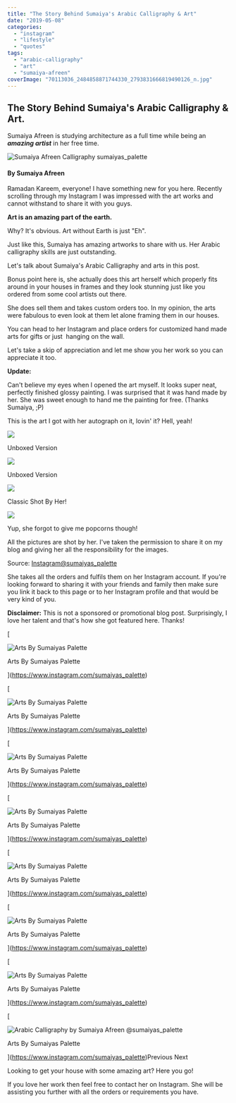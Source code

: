 ```yaml
---
title: "The Story Behind Sumaiya's Arabic Calligraphy & Art"
date: "2019-05-08"
categories: 
  - "instagram"
  - "lifestyle"
  - "quotes"
tags: 
  - "arabic-calligraphy"
  - "art"
  - "sumaiya-afreen"
coverImage: "70113036_2484858871744330_2793831666819490126_n.jpg"
---
```


## The Story Behind Sumaiya's Arabic Calligraphy & Art.

[](https://www.instagram.com/sumaiyas_palette/)

Sumaiya Afreen is studying architecture as a full time while being an **_amazing artist_** in her free time. 

![Sumaiya Afreen Calligraphy sumaiyas_palette](posts/2019/05/images/42491554_157737105170437_6330915608305074176_n.jpg)

#### By Sumaiya Afreen

Ramadan Kareem, everyone! I have something new for you here. Recently scrolling through my Instagram I was impressed with the art works and cannot withstand to share it with you guys. 

**Art is an amazing part of the earth.** 

Why? It's obvious. Art without Earth is just "Eh". 

Just like this, Sumaiya has amazing artworks to share with us. Her Arabic calligraphy skills are just outstanding. 

Let's talk about Sumaiya's Arabic Calligraphy and arts in this post.

Bonus point here is, she actually does this art herself which properly fits around in your houses in frames and they look stunning just like you ordered from some cool artists out there.

She does sell them and takes custom orders too. In my opinion, the arts were fabulous to even look at them let alone framing them in our houses.

You can head to her Instagram and place orders for customized hand made arts for gifts or just  hanging on the wall.

Let's take a skip of appreciation and let me show you her work so you can appreciate it too.

**Update:**

Can't believe my eyes when I opened the art myself. It looks super neat, perfectly finished glossy painting. I was surprised that it was hand made by her. She was sweet enough to hand me the painting for free. (Thanks Sumaiya, ;P) 

This is the art I got with her autograph on it, lovin' it? Hell, yeah!

[![](posts/2019/05/images/20190925_214112-300x225.jpg)](https://sastaeinstein.com/wp-content/uploads/2019/09/20190925_214112.jpg)

Unboxed Version

[![](posts/2019/05/images/20190925_214026-300x225.jpg)](https://sastaeinstein.com/wp-content/uploads/2019/09/20190925_214026.jpg)

Unboxed Version

[![](posts/2019/05/images/70183720_152671305934074_3529653189611171905_n-300x300.jpg)](https://sastaeinstein.com/wp-content/uploads/2019/09/70183720_152671305934074_3529653189611171905_n.jpg)

Classic Shot By Her!

[![](posts/2019/05/images/70113036_2484858871744330_2793831666819490126_n-300x300.jpg)](https://sastaeinstein.com/wp-content/uploads/2019/09/70113036_2484858871744330_2793831666819490126_n.jpg)

Yup, she forgot to give me popcorns though!

All the pictures are shot by her. I've taken the permission to share it on my blog and giving her all the responsibility for the images. 

Source: [Instagram@sumaiyas\_palette](https://www.instagram.com/sumaiyas_palette/)

She takes all the orders and fulfils them on her Instagram account. If you're looking forward to sharing it with your friends and family then make sure you link it back to this page or to her Instagram profile and that would be very kind of you.

**Disclaimer:** This is not a sponsored or promotional blog post. Surprisingly, I love her talent and that's how she got featured here. Thanks!

[](https://www.instagram.com/sumaiyas_palette)

[

![Arts By Sumaiyas Palette](posts/2019/05/images/51866049_317521628967504_538820232876365236_n-240x300.jpg)

Arts By Sumaiyas Palette



](https://www.instagram.com/sumaiyas_palette)[](https://www.instagram.com/sumaiyas_palette)[](https://www.instagram.com/sumaiyas_palette)

[

![Arts By Sumaiyas Palette](posts/2019/05/images/53657373_2001246406849944_94173358617606926_n-300x300.jpg)

Arts By Sumaiyas Palette



](https://www.instagram.com/sumaiyas_palette)[](https://www.instagram.com/sumaiyas_palette)[](https://www.instagram.com/sumaiyas_palette)

[

![Arts By Sumaiyas Palette](posts/2019/05/images/54511382_1733902020077870_383026234635714077_n-300x300.jpg)

Arts By Sumaiyas Palette



](https://www.instagram.com/sumaiyas_palette)[](https://www.instagram.com/sumaiyas_palette)[](https://www.instagram.com/sumaiyas_palette)

[

![Arts By Sumaiyas Palette](posts/2019/05/images/56913517_2154812707959719_2047179021775783734_n-300x300.jpg)

Arts By Sumaiyas Palette



](https://www.instagram.com/sumaiyas_palette)[](https://www.instagram.com/sumaiyas_palette)[](https://www.instagram.com/sumaiyas_palette)

[

![Arts By Sumaiyas Palette](posts/2019/05/images/57730382_625112757953208_6316606751088354972_n-300x300.jpg)

Arts By Sumaiyas Palette



](https://www.instagram.com/sumaiyas_palette)[](https://www.instagram.com/sumaiyas_palette)[](https://www.instagram.com/sumaiyas_palette)

[

![Arts By Sumaiyas Palette](posts/2019/05/images/58453972_650495602030220_4237147530561320536_n-300x300.jpg)

Arts By Sumaiyas Palette



](https://www.instagram.com/sumaiyas_palette)[](https://www.instagram.com/sumaiyas_palette)[](https://www.instagram.com/sumaiyas_palette)

[

![Arts By Sumaiyas Palette](posts/2019/05/images/Sumaiyas_palette-300x300.jpg)

Arts By Sumaiyas Palette



](https://www.instagram.com/sumaiyas_palette)[](https://www.instagram.com/sumaiyas_palette)[](https://www.instagram.com/sumaiyas_palette)

[

![Arabic Calligraphy by Sumaiya Afreen @sumaiyas_palette](posts/2019/05/images/Arabic-Calligraphy-Sumaiya-Afreen-300x300.jpg)

Arts By Sumaiyas Palette



](https://www.instagram.com/sumaiyas_palette)[](https://www.instagram.com/sumaiyas_palette)Previous Next

Looking to get your house with some amazing art? Here you go!

If you love her work then feel free to contact her on Instagram. She will be assisting you further with all the orders or requirements you have.
